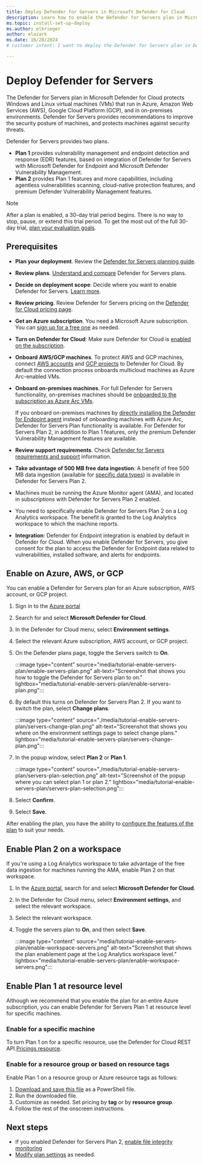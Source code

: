 ```yaml
---
title: Deploy Defender for Servers in Microsoft Defender for Cloud
description: Learn how to enable the Defender for Servers plan in Microsoft Defender for Cloud.
ms.topic: install-set-up-deploy
ms.author: elkrieger
author: elazark
ms.date: 10/28/2024
# customer intent: I want to deploy the Defender for Servers plan in Defender for Cloud so that I can protect connected machines and reduce security risk.

---
```


# Deploy Defender for Servers

The Defender for Servers plan in Microsoft Defender for Cloud protects Windows and Linux virtual machines (VMs) that run in Azure, Amazon Web Services (AWS), Google Cloud Platform (GCP), and in on-premises environments. Defender for Servers provides recommendations to improve the security posture of machines, and protects machines against security threats.

Defender for Servers provides two plans.

- **Plan 1** provides vulnerability management and endpoint detection and response (EDR) features, based on integration of Defender for Servers with Microsoft Defender for Endpoint and Microsoft Defender Vulnerability Management.
- **Plan 2** provides Plan 1 features and more capabilities, including agentless vulnerabilities scanning, cloud-native protection features, and premium Defender Vulnerability Management features.

> [!NOTE]
> After a plan is enabled, a 30-day trial period begins. There is no way to stop, pause, or extend this trial period. To get the most out of the full 30-day trial, [plan your evaluation goals](plan-defender-for-servers.md).

## Prerequisites

- **Plan your deployment**. Review the [Defender for Servers planning guide](plan-defender-for-servers.md).
- **Review plans**. [Understand and compare](defender-for-servers-overview.md) Defender for Servers plans.
- **Decide on deployment scope**: Decide where you want to enable Defender for Servers. [Learn more](defender-for-servers-overview.md#enabling-deployment-scope).
- **Review pricing**. Review Defender for Servers pricing on the [Defender for Cloud pricing page](https://azure.microsoft.com/pricing/details/defender-for-cloud/).
- **Get an Azure subscription**. You need a Microsoft Azure subscription. You can [sign up for a free one](https://azure.microsoft.com/pricing/free-trial/) as needed.
- **Turn on Defender for Cloud**: Make sure Defender for Cloud is [enabled on the subscription](connect-azure-subscription.md).
- **Onboard AWS/GCP machines**. To protect AWS and GCP machines, connect [AWS accounts](quickstart-onboard-aws.md) and [GCP projects](quickstart-onboard-gcp.md) to Defender for Cloud. By default the connection process onboards multicloud machines as Azure Arc-enabled VMs.
- **Onboard on-premises machines**. For full Defender for Servers functionality, on-premises machines should be [onboarded to the subscription as Azure Arc VMs](quickstart-onboard-machines.md).

    If you onboard on-premises machines by [directly installing the Defender for Endpoint agent](onboard-machines-with-defender-for-endpoint.md) instead of onboarding machines with Azure Arc, Defender for Servers Plan functionality is available. For Defender for Servers Plan 2, in addition to Plan 1 features, only the premium Defender Vulnerability Management features are available.

- **Review support requirements**. Check [Defender for Servers requirements and support](support-matrix-defender-for-servers.md) information.
- **Take advantage of 500 MB free data ingestion**: A benefit of free 500 MB data ingestion (available for [specific data types](faq-defender-for-servers.yml#what-data-types-are-included-in-the-daily-allowance-)) is available in Defender for Servers Plan 2.

- Machines must be running the Azure Monitor agent (AMA), and located in subscriptions with Defender for Servers Plan 2 enabled. 
- You need to specifically enable Defender for Servers Plan 2 on a Log Analytics workspace. The benefit is granted to the Log Analytics workspace to which the machine reports.

- **Integration**: Defender for Endpoint integration is enabled by default in Defender for Cloud. When you enable Defender for Servers, you give consent for the plan to access the Defender for Endpoint data related to vulnerabilities, installed software, and alerts for endpoints.

## Enable on Azure, AWS, or GCP

You can enable a Defender for Servers plan for an Azure subscription, AWS account, or GCP project. 

1. Sign in to the [Azure portal](https://portal.azure.com)

1. Search for and select **Microsoft Defender for Cloud**.

1. In the Defender for Cloud menu, select **Environment settings**.

1. Select the relevant Azure subscription, AWS account, or GCP project.

1. On the Defender plans page, toggle the Servers switch to **On**.

    :::image type="content" source="media/tutorial-enable-servers-plan/enable-servers-plan.png" alt-text="Screenshot that shows you how to toggle the Defender for Servers plan to on." lightbox="media/tutorial-enable-servers-plan/enable-servers-plan.png":::

1. By default this turns on Defender for Servers Plan 2. If you want to switch the plan, select **Change plans**.

    :::image type="content" source="./media/tutorial-enable-servers-plan/servers-change-plan.png" alt-text="Screenshot that shows you where on the environment settings page to select change plans." lightbox="media/tutorial-enable-servers-plan/servers-change-plan.png":::

1. In the popup window, select **Plan 2** or **Plan 1**.

    :::image type="content" source="./media/tutorial-enable-servers-plan/servers-plan-selection.png" alt-text="Screenshot of the popup where you can select plan 1 or plan 2." lightbox="media/tutorial-enable-servers-plan/servers-plan-selection.png":::

1. Select **Confirm**.

1. Select **Save**.

After enabling the plan, you have the ability to [configure the features of the plan](configure-servers-coverage.md) to suit your needs.

## Enable Plan 2 on a workspace

If you're using a Log Analytics workspace to take advantage of the free data ingestion for machines running the AMA, enable Plan 2 on that workspace.


1. In the [Azure portal](https://portal.azure.com), search for and select **Microsoft Defender for Cloud**.

1. In the Defender for Cloud menu, select **Environment settings**, and select the relevant workspace.

1. Select the relevant workspace.

1. Toggle the servers plan to **On**, and then select **Save**.

    :::image type="content" source="media/tutorial-enable-servers-plan/enable-workspace-servers.png" alt-text="Screenshot that shows the plan enablement page at the Log Analytics workspace level." lightbox="media/tutorial-enable-servers-plan/enable-workspace-servers.png":::



## Enable Plan 1 at resource level

Although we recommend that you enable the plan for an entire Azure subscription, you can enable Defender for Servers Plan 1 at resource level for specific machines.

### Enable for a specific machine

To turn Plan 1 on for a specific resource, use the Defender for Cloud REST API.[Pricings resource](/rest/api/defenderforcloud/pricings).

### Enable for a resource group or based on resource tags

Enable Plan 1 on a resource group or Azure resource tags as follows:

1. [Download and save this file](https://github.com/Azure/Microsoft-Defender-for-Cloud/tree/main/Powershell%20scripts/Defender%20for%20Servers%20on%20resource%20level) as a PowerShell file.
1. Run the downloaded file.
1. Customize as needed. Set pricing by **tag** or by **resource group**.
1. Follow the rest of the onscreen instructions.

## Next steps

- If you enabled Defender for Servers Plan 2, [enable file integrity monitoring](file-integrity-monitoring-enable-defender-endpoint.md) 
- [Modify plan settings](configure-servers-coverage.md) as needed.
